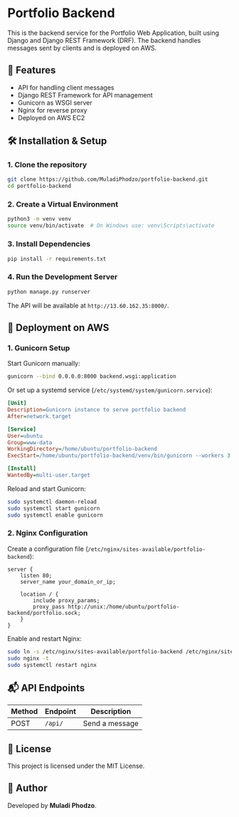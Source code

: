 # Portfolio Backend

This is the backend service for the Portfolio Web Application, built using Django and Django REST Framework (DRF). The backend handles messages sent by clients and is deployed on AWS.

## 🚀 Features
- API for handling client messages
- Django REST Framework for API management
- Gunicorn as WSGI server
- Nginx for reverse proxy
- Deployed on AWS EC2

## 🛠️ Installation & Setup

### 1. Clone the repository
```bash
git clone https://github.com/MuladiPhodzo/portfolio-backend.git
cd portfolio-backend
```

### 2. Create a Virtual Environment
```bash
python3 -m venv venv
source venv/bin/activate  # On Windows use: venv\Scripts\activate
```

### 3. Install Dependencies
```bash
pip install -r requirements.txt
```


### 4. Run the Development Server
```bash
python manage.py runserver
```
The API will be available at `http://13.60.162.35:8000/`.

## 🚀 Deployment on AWS

### 1. Gunicorn Setup
Start Gunicorn manually:
```bash
gunicorn --bind 0.0.0.0:8000 backend.wsgi:application
```
Or set up a systemd service (`/etc/systemd/system/gunicorn.service`):
```ini
[Unit]
Description=Gunicorn instance to serve portfolio backend
After=network.target

[Service]
User=ubuntu
Group=www-data
WorkingDirectory=/home/ubuntu/portfolio-backend
ExecStart=/home/ubuntu/portfolio-backend/venv/bin/gunicorn --workers 3 --bind unix:/home/ubuntu/portfolio-backend/portfolio.sock backend.wsgi:application

[Install]
WantedBy=multi-user.target
```
Reload and start Gunicorn:
```bash
sudo systemctl daemon-reload
sudo systemctl start gunicorn
sudo systemctl enable gunicorn
```

### 2. Nginx Configuration
Create a configuration file (`/etc/nginx/sites-available/portfolio-backend`):
```nginx
server {
    listen 80;
    server_name your_domain_or_ip;

    location / {
        include proxy_params;
        proxy_pass http://unix:/home/ubuntu/portfolio-backend/portfolio.sock;
    }
}
```
Enable and restart Nginx:
```bash
sudo ln -s /etc/nginx/sites-available/portfolio-backend /etc/nginx/sites-enabled
sudo nginx -t
sudo systemctl restart nginx
```

## 📬 API Endpoints
| Method | Endpoint | Description |
|--------|---------|-------------|
| POST | `/api/` | Send a message |

## 📜 License
This project is licensed under the MIT License.

## 👤 Author
Developed by **Muladi Phodzo**.

